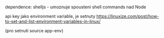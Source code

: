 dependence: 
shelljs - umoznuje spousteni shell commands nad Node


api key jako environment variable, je setnuty
https://linuxize.com/post/how-to-set-and-list-environment-variables-in-linux/

(pro setnuti source app-env)